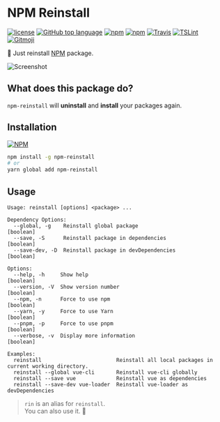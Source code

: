 # NPM Reinstall
[![license](https://img.shields.io/github/license/gluons/npm-reinstall.svg?style=flat-square)](./LICENSE)
[![GitHub top language](https://img.shields.io/github/languages/top/gluons/npm-reinstall.svg?style=flat-square)](https://github.com/gluons/npm-reinstall)
[![npm](https://img.shields.io/npm/v/npm-reinstall.svg?style=flat-square)](https://www.npmjs.com/package/npm-reinstall)
[![npm](https://img.shields.io/npm/dt/npm-reinstall.svg?style=flat-square)](https://www.npmjs.com/package/npm-reinstall)
[![Travis](https://img.shields.io/travis/gluons/npm-reinstall.svg?style=flat-square)](https://travis-ci.org/gluons/npm-reinstall)
[![TSLint](https://img.shields.io/badge/TSLint-gluons-15757B.svg?style=flat-square)](https://github.com/gluons/tslint-config-gluons)
[![Gitmoji](https://img.shields.io/badge/gitmoji-%20😜%20😍-FFDD67.svg?style=flat-square)](https://github.com/carloscuesta/gitmoji)

🔄 Just reinstall [NPM](https://www.npmjs.com) package.

![Screenshot](./asset/screenshot.gif)

## What does this package do?

`npm-reinstall` will **uninstall** and **install** your packages again.

## Installation

[![NPM](https://nodei.co/npm/npm-reinstall.png?downloads=true&downloadRank=true&stars=true)](https://www.npmjs.com/package/npm-reinstall)

```bash
npm install -g npm-reinstall
# or
yarn global add npm-reinstall
```

## Usage

```
Usage: reinstall [options] <package> ...

Dependency Options:
  --global, -g    Reinstall global package                             [boolean]
  --save, -S      Reinstall package in dependencies                    [boolean]
  --save-dev, -D  Reinstall package in devDependencies                 [boolean]

Options:
  --help, -h     Show help                                             [boolean]
  --version, -V  Show version number                                   [boolean]
  --npm, -n      Force to use npm                                      [boolean]
  --yarn, -y     Force to use Yarn                                     [boolean]
  --pnpm, -p     Force to use pnpm                                     [boolean]
  --verbose, -v  Display more information                              [boolean]

Examples:
  reinstall                        Reinstall all local packages in current working directory.
  reinstall --global vue-cli       Reinstall vue-cli globally
  reinstall --save vue             Reinstall vue as dependencies
  reinstall --save-dev vue-loader  Reinstall vue-loader as devDependencies
```

> `rin` is an alias for `reinstall`.  
  You can also use it. 🙂
